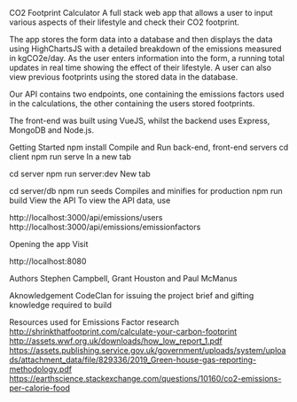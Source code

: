 CO2 Footprint Calculator
A full stack web app that allows a user to input various aspects of their lifestyle and check their CO2 footprint.

The app stores the form data into a database and then displays the data using HighChartsJS with a detailed breakdown of the emissions measured in kgCO2e/day. As the user enters information into the form, a running total updates in real time showing the effect of their lifestyle. A user can also view previous footprints using the stored data in the database.

Our API contains two endpoints, one containing the emissions factors used in the calculations, the other containing the users stored footprints.

The front-end was built using VueJS, whilst the backend uses Express, MongoDB and Node.js.

Getting Started
npm install
Compile and Run back-end, front-end servers
cd client
npm run serve
In a new tab

cd server
npm run server:dev
New tab

cd server/db
npm run seeds
Compiles and minifies for production
npm run build
View the API
To view the API data, use

http://localhost:3000/api/emissions/users http://localhost:3000/api/emissions/emissionfactors

Opening the app
Visit

http://localhost:8080

Authors
Stephen Campbell, Grant Houston and Paul McManus

Aknowledgement
CodeClan for issuing the project brief and gifting knowledge required to build

Resources used for Emissions Factor research
http://shrinkthatfootprint.com/calculate-your-carbon-footprint http://assets.wwf.org.uk/downloads/how_low_report_1.pdf https://assets.publishing.service.gov.uk/government/uploads/system/uploads/attachment_data/file/829336/2019_Green-house-gas-reporting-methodology.pdf https://earthscience.stackexchange.com/questions/10160/co2-emissions-per-calorie-food
